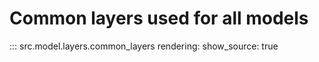 # Common layers used for all models

::: src.model.layers.common_layers
    rendering:
        show_source: true
